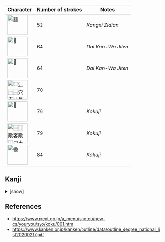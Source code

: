 | Character | Number of strokes | Notes |
|---|---|---|
| <img src="https://github.com/user-attachments/assets/7d7767f2-2492-4822-83c8-8797451b9e24" alt="䨻" width="64" height="64"> | 52 | _Kangxi Zidian_ |
| <img src="https://github.com/user-attachments/assets/7d96d059-0763-4a47-8f74-2811a09a5f31" alt="𠔻" width="64" height="64"> | 64 | _Dai Kan-Wa Jiten_ |
| <img src="https://github.com/user-attachments/assets/be3b4182-b1a1-4644-94a9-80b04926db49" alt="𪚥" width="64" height="64"> | 64 | _Dai Kan-Wa Jiten_ |
| <img src="https://github.com/user-attachments/assets/fe24dcab-59f2-4e56-b1b7-b37aa88b9a37" alt="⿺⻍⿳⿱穴王⿲月⿱⿲糸言糸⿲長馬長戈心" width="64" height="64"> | 70 | |
| <img src="https://github.com/user-attachments/assets/3aeb1875-ae77-4e5d-b305-b66ad94a0969" alt="𰽔" width="64" height="64"> | 76 | _Kokuji_ |
| <img src="https://github.com/user-attachments/assets/6cd4eab1-fb92-4c4b-9259-6d5f66833d22" alt="⿳⿲歒客歒⿰口圡⿲歒客客" width="64" height="64"> | 79 | _Kokuji_ |
| <img src="https://github.com/user-attachments/assets/76e9724f-63a1-4842-bd8f-1a2ca06f2bd8" alt="𱁬" width="64" height="64"> | 84 | _Kokuji_ |

## Kanji

<details>
<summary>[show]</summary>

### _Kyōiku_ kanji

| Grade | Kanji | Number of strokes |
|---|---|---|
| 1 | 森 | 12 |
| 2 | 曜 | 18 |
| 2 | 顔 | 18 |
| 3 | 題 | 18 |
| 4 | 競 | 20 |
| 4 | 議 | 20 |
| 5 | 護 | 20 |
| 6 | 臓 | 19 |
| 6 | 警 | 19 |

### Kanji Kentei

| Level | Kanji | Number of strokes |
|---|---|---|
| 4 | 鑑 | 23 |
| 3 | 顧 | 21 |
| 3 | 魔 | 21 |
| Pre-2 | 艦 | 21 |
| 2 | 鬱 | 29 |
| Pre-1 | 鸚 | 28 |
| 1 | 麤 | 33 |

</details>

## References

* https://www.mext.go.jp/a_menu/shotou/new-cs/youryou/syo/koku/001.htm
* https://www.kanken.or.jp/kanken/outline/data/outline_degree_national_list20200217.pdf

